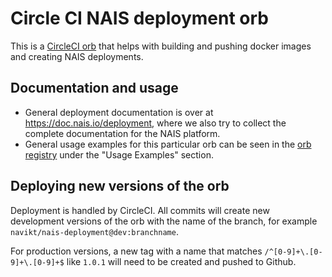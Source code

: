 Circle CI NAIS deployment orb
=============================

This is a [CircleCI orb](https://circleci.com/orbs/) that helps with building and pushing docker images and creating NAIS deployments.


## Documentation and usage

* General deployment documentation is over at https://doc.nais.io/deployment, where we also try to collect the complete documentation for the NAIS platform.
* General usage examples for this particular orb can be seen in the [orb registry](https://circleci.com/orbs/registry/orb/navikt/nais-deployment) under the "Usage Examples" section.


## Deploying new versions of the orb

Deployment is handled by CircleCI. All commits will create new development versions of the orb with the name of the branch, for example `navikt/nais-deployment@dev:branchname`.

For production versions, a new tag with a name that matches `/^[0-9]+\.[0-9]+\.[0-9]+$` like `1.0.1` will need to be created and pushed to Github.
